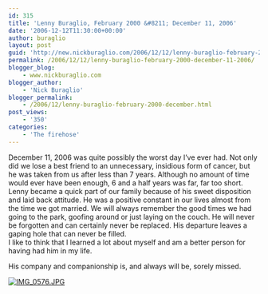```yaml
---
id: 315
title: 'Lenny Buraglio, February 2000 &#8211; December 11, 2006'
date: '2006-12-12T11:30:00+00:00'
author: buraglio
layout: post
guid: 'http://new.nickburaglio.com/2006/12/12/lenny-buraglio-february-2000-december-11-2006/'
permalink: /2006/12/12/lenny-buraglio-february-2000-december-11-2006/
blogger_blog:
    - www.nickburaglio.com
blogger_author:
    - 'Nick Buraglio'
blogger_permalink:
    - /2006/12/lenny-buraglio-february-2000-december.html
post_views:
    - '350'
categories:
    - 'The firehose'
---
```


December 11, 2006 was quite possibly the worst day I’ve ever had. Not only did we lose a best friend to an unnecessary, insidious form of cancer, but he was taken from us after less than 7 years. Although no amount of time would ever have been enough, 6 and a half years was far, far too short.  
Lenny became a quick part of our family because of his sweet disposition and laid back attitude. He was a positive constant in our lives almost from the time we got married. We will always remember the good times we had going to the park, goofing around or just laying on the couch. He will never be forgotten and can certainly never be replaced. His departure leaves a gaping hole that can never be filled.  
I like to think that I learned a lot about myself and am a better person for having had him in my life.

His company and companionship is, and always will be, sorely missed.

[![IMG_0576.JPG](http://farm5.static.flickr.com/4094/4921848494_5f4923aa99.jpg)](http://www.flickr.com/photos/buraglio/4921848494/ "IMG_0576.JPG by buraglio, on Flickr")